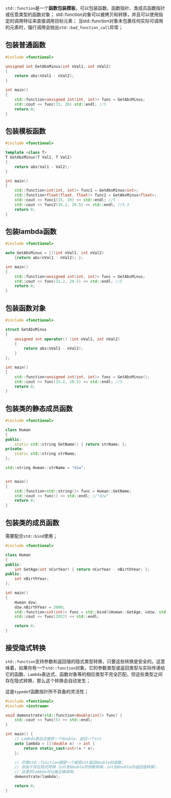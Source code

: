 `std::function`是一个**函数包装模板**，可以包装函数、函数指针、类成员函数指针或任意类型的函数对象；
std::function对象可以被拷贝和转移，并且可以使用指定的调用特征来直接调用目标元素；
当std::function对象未包裹任何实际可调用的元素时，强行调用会抛出`std::bad_function_call`异常；

## 包装普通函数
```c++
#include <functional>

unsigned int GetAbsMinus(int nVal1, int nVal2)
{
	return abs(nVal1 - nVal2);
}

int main()
{
	std::function<unsigned int(int, int)> func = GetAbsMinus;
	std::cout << func(15, 20) std::endl; //5
	return 0;
}
```

## 包装模板函数
```c++
#include <functional>

template <class T>
T GetAbsMinus(T Val1, T Val2)
{
	return abs(Val1 - Val2);
}

int main()
{
	std::function<int(int, int)> func1 = GetAbsMinus<int>;
	std::function<float(float, float)> func2 = GetAbsMinus<float>;
	std::cout << func1(15, 20) << std::endl; //5
	std::cout << func2(15.2, 20.5) << std::endl; //5.3
	return 0;
}
```

## 包装lambda函数
```c++
#include <functional>

auto GetAbsMinus = [](int nVal1, int nVal2)
	{return abs(nVal1 - nVal2); };

int main()
{
	std::function<unsigned int(int, int)> func = GetAbsMinus;
	std::cout << func(15.2, 20.5) << std::endl; //5
	return 0;
}
```

## 包装函数对象
```c++
#include <functional>

struct GetAbsMinus
{
	unsigned int operator() (int nVal1, int nVal2)
	{
		return abs(nVal1 - nVal2);
	}
};

int main()
{
	std::function<unsigned int(int, int)> func = GetAbsMinus();
	std::cout << func(15.2, 20.5) << std::endl; //5
	return 0;
}
```

## 包装类的静态成员函数
```c++
#include <functional>

class Human
{
public:
	static std::string GetName() { return strName; };
private:
	static std::string strName;
};

std::string Human::strName = "dzw";


int main()
{
	std::function<std::string()> func = Human::GetName;
	std::cout << func() << std::endl; //"dzw"
	return 0;
}
```

## 包装类的成员函数
需要配合`std::bind`使用；
```c++
#include <functional>

class Human
{
public:
	int GetAge(int nCurYear) { return nCurYear - nBirthYear; };
public:
	int nBirthYear;
};

int main()
{
	Human dzw;
	dzw.nBirthYear = 2000;
	std::function<int(int)> func = std::bind(&Human::GetAge, &dzw, std::placeholders::_1);
	std::cout << func(2022) << std::endl;

	return 0;
}
```


## 接受隐式转换

`std::function`支持参数和返回值的隐式类型转换，只要这些转换是安全的。这意味着，如果你有一个`std::function`对象，它的参数类型或返回类型与实际传递给它的函数、`Lambda`表达式、函数对象等的相应类型不完全匹配，但这些类型之间存在隐式转换，那么这个转换会自动发生；

这是`typedef`函数指针所不具备的灵活性；

```cpp
#include <functional>
#include <iostream>

void demonstrate(std::function<double(int)> func) {
    std::cout << func(5) << std::endl;
}

int main() {
    // Lambda表达式接受一个double，返回一个int
    auto lambda = [](double x) -> int {
        return static_cast<int>(x * x);
    };

    // 尽管std::function期望一个接受int返回double的函数，
    // 但由于存在隐式转换（int到double的参数转换，int到double的返回值转换），
    // 这里的lambda可以被正确调用。
    demonstrate(lambda);

    return 0;
}
```